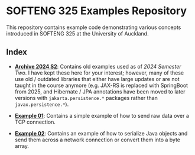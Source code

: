 # SOFTENG 325 Examples Repository

This repository contains example code demonstrating various concepts introduced in SOFTENG 325 at the University of
Auckland.

## Index

- **[Archive 2024 S2](./archive-2024-s2/)**: Contains old examples used as of _2024 Semester Two_. I have kept these here for your interest; however, many of these use old / outdated libraries that either have large updates or are not taught in the course anymore (e.g. JAX-RS is replaced with SpringBoot from 2025, and Hibernate / JPA annotations have been moved to later versions with `jakarta.persistence.*` packages rather than `javax.persistence.*`).

- **[Example 01](./example-01-tcp)**: Contains a simple example of how to send raw data over a TCP connection.

- **[Example 02](./example-02-java-serialization)**: Contains an example of how to serialize Java objects and send them across a network connection or convert them into a byte array.